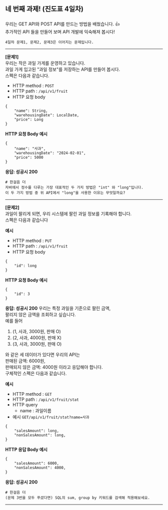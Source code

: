 ## 네 번째 과제! (진도표 4일차)

#####
우리는 GET API와 POST API를 만드는 방법을 배웠습니다. 👍  
추가적인 API 들을 만들어 보며 API 개발에 익숙해져 봅시다!

``` 4일차 문제1, 문제2, 문제3은 이어지는 문제입니다. ```

---
**[문제1]**  
우리는 작은 과일 가게를 운영하고 있습니다.  
과일 가게 입고된 "과일 정보"를 저장하는 API를 만들어 봅시다.  
스펙은 다음과 같습니다.

- HTTP method : ```POST```
- HTTP path : ```/api/v1/fruit```
- HTTP 요청 body

```
{
    "name": String,
    "warehousingDate": LocalDate,
    "price": Long
}
```

**HTTP 요청 Body 예시**

```
{
    "name": "사과",
    "warehousingDate": "2024-02-01",
    "price": 5000
}
```

**응답: 성공시 200**

```
# 한걸음 더
자바에서 정수를 다루는 가장 대표적인 두 가지 방법은 "int" 와 "long"입니다.
이 두 가지 방법 중 위 API에서 "long"을 사용한 이유는 무엇일까요?
```

---
**[문제2]**  
과일이 팔리게 되면, 우리 시스템에 팔린 과일 정보를 기록해야 합니다.  
스펙은 다음과 같습니다

**예시**

- HTTP method : ```PUT```
- HTTP path : ```/api/v1/fruit```
- HTTP 요청 body

```
{
    "id": long
}
```

**HTTP 요청 Body 예시**

```
{
    "id": 3
}
```

**응답: 성공시 200**
우리는 특정 과일을 기준으로 팔린 금액,  
팔리지 않은 금액을 조회하고 싶습니다.  
예를 들어

1. (1, 사과, 3000원, 판매 O)
2. (2, 사과, 4000원, 판매 X)
3. (3, 사과, 3000원, 판매 O)

와 같은 세 데이터가 있다면 우리의 API는  
판매된 금액: 6000원,  
판매되지 않은 금액: 4000원 이라고 응답해야 합니다.  
구체적인 스펙은 다음과 같습니다.

**예시**

- HTTP method : ```GET```
- HTTP path : ```/api/v1/fruit/stat```
- HTTP query
    - name : 과일이름
- 예시 ```GET/api/v1/fruit/stat?name=사과```

```
{
    "salesAmount": long,
    "nonSalesAmount": long,
}
```

**HTTP 응답 Body 예시**

```
{
    "salesAmount": 6000,
    "nonSalesAmount": 4000,
}
```

**응답: 성공시 200**

```
# 한걸음 더
(문제 3번을 모두 푸셨다면) SQL의 sum, group by 키워드를 검색해 적용해보세요.
```

---
